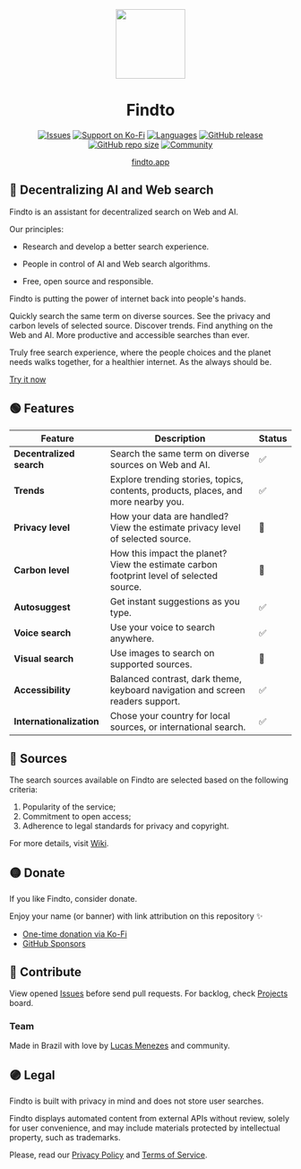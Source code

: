 <div align="center">
<a href="https://findto.app/?utm_source=findto_repo">
<img height="124" src="https://findto.app/icon.svg">
</a>
</div>

<h1 align="center">Findto</h1>

<p align="center">
<a href="https://github.com/lucasm/findto/issues" target="_blank"><img alt="Issues" src="https://img.shields.io/github/issues/lucasm/findto?color=ff9393&logo=github&logoColor=white"></a>
<a href="https://ko-fi.com/findto" target="_blank"><img alt="Support on Ko-Fi" src="https://img.shields.io/badge/donate-$0,5-ffff8b?logo=kofi&logoColor=white"></a>
<a href="https://github.com/lucasm/findto/wiki" target="_blank"><img alt="Languages" src="https://img.shields.io/badge/translations-2-82cdff?logo=json&logoColor=white"></a>
<a href="https://github.com/lucasm/findto/releases" target="_blank"><img alt="GitHub release" src="https://img.shields.io/github/v/release/lucasm/findto?label=version&color=71f8ce&logo=github&logoColor=white"></a>
<a href="https://github.com/lucasm/findto" target="_blank"><img alt="GitHub repo size" src="https://img.shields.io/github/repo-size/lucasm/findto?label=size&color=71f8ce&logo=github&logoColor=white"></a>
<a href="https://discord.gg/gEDm5MU6pq" target="_blank"><img alt="Community" src="https://img.shields.io/discord/866829154032812073?color=d0abff&label=members&logo=discord&logoColor=white"></a>
</p>

<p align="center">
<a href="https://findto.app" target="_blank">findto.app</a>
 <br>
</p>

## 🔎 Decentralizing AI and Web search

Findto is an assistant for decentralized search on Web and AI.

Our principles:

- Research and develop a better search experience.

- People in control of AI and Web search algorithms.

- Free, open source and responsible.

Findto is putting the power of internet back into people's hands.

Quickly search the same term on diverse sources. See the privacy and carbon levels of selected source. Discover trends. Find anything on the Web and AI. More productive and accessible searches than ever.

Truly free search experience, where the people choices and the planet needs walks together, for a healthier internet. As the always should be.

[Try it now](https://findto.app)

## 🟢 Features

| Feature                  | Description                                                                              | Status |
| ------------------------ | ---------------------------------------------------------------------------------------- | ------ |
| **Decentralized search** | Search the same term on diverse sources on Web and AI.                                   | ✅     |
| **Trends**               | Explore trending stories, topics, contents, products, places, and more nearby you.       | ✅     |
| **Privacy level**        | How your data are handled? View the estimate privacy level of selected source.           | 🔧     |
| **Carbon level**         | How this impact the planet? View the estimate carbon footprint level of selected source. | 🔧     |
| **Autosuggest**          | Get instant suggestions as you type.                                                     | ✅     |
| **Voice search**         | Use your voice to search anywhere.                                                       | ✅     |
| **Visual search**        | Use images to search on supported sources.                                               | 🔧     |
| **Accessibility**        | Balanced contrast, dark theme, keyboard navigation and screen readers support.           | ✅     |
| **Internationalization** | Chose your country for local sources, or international search.                           | ✅     |

## 🔴 Sources

The search sources available on Findto are selected based on the following criteria:

1. Popularity of the service;
2. Commitment to open access;
3. Adherence to legal standards for privacy and copyright.

For more details, visit [Wiki](https://github.com/lucasm/findto/wiki).

## 🟡 Donate

If you like Findto, consider donate.

Enjoy your name (or banner) with link attribution on this repository ✨

- [One-time donation via Ko-Fi](https://ko-fi.com/findto)
- [GitHub Sponsors](https://github.com/sponsors/lucasm)

## 🔵 Contribute

View opened [Issues](https://github.com/lucasm/findto/issues) before send pull requests. For backlog, check [Projects](https://github.com/lucasm/findto/projects) board.

### Team

Made in Brazil with love by [Lucas Menezes](https://lucasm.dev/?utm_source=findto_app) and community.

## 🟣 Legal

Findto is built with privacy in mind and does not store user searches.

Findto displays automated content from external APIs without review, solely for user convenience, and may include materials protected by intellectual property, such as trademarks.

Please, read our [Privacy Policy](https://findto.app/privacy) and [Terms of Service](https://findto.app/terms).
